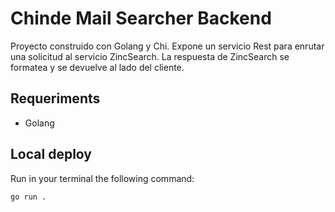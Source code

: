 # Chinde Mail Searcher Backend

Proyecto construido con Golang y Chi. Expone un servicio Rest para enrutar una solicitud al servicio ZincSearch. La respuesta de ZincSearch se formatea y se devuelve al lado del cliente.

## Requeriments

- Golang

## Local deploy

Run in your terminal the following command:

```sh
go run .
```
